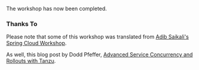 The workshop has now been completed.

### Thanks To

Please note that some of this workshop was translated from [Adib Saikali's Spring Cloud Workshop](https://github.com/asaikali/spring-one-2021-gateway-for-k8s-workshop).

As well, this blog post by Dodd Pfeffer, [Advanced Service Concurrency and Rollouts with Tanzu](https://tanzu.vmware.com/developer/blog/advanced-service-concurrency-and-rollouts-with-tanzu/).


